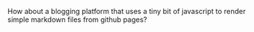 How about a blogging platform that uses a tiny bit of javascript to render simple markdown files from github pages?
